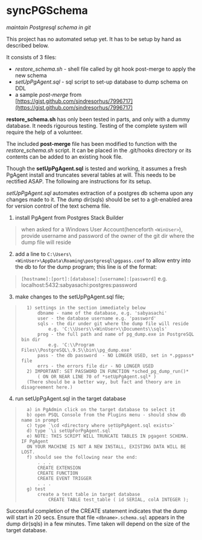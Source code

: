 # syncPGSchema
*maintain Postgresql schema in git*

This project has no automated setup yet.  It has to be setup by hand as 
described below.

It consists of 3 files:
 - *restore_schema.sh* - shell file called by git hook post-merge to apply
   the new schema
 - *setUpPgAgent.sql* - sql script to set-up database to dump schema on DDL 
 - a sample *post-merge* from [https://gist.github.com/sindresorhus/7996717](https://gist.github.com/sindresorhus/7996717)

**restore_schema.sh** has only been tested in parts, and only with a dummy database.  It needs rigourous testing.  Testing of the complete system will require the help of a volunteer.

The included **post-merge** file has been modified to function with the *restore_schema.sh* script.  It can be placed in the .git/hooks directory or its contents can be added to an existing hook file.

Though the **setUpPgAgent.sql** is tested and working, it assumes a fresh PgAgent install and truncates several tables at will.  This needs to be rectified ASAP.  The following are instructions for its setup.
 
*setUpPgAgent.sql* automates extraction of a postgres db schema upon any changes made to it.  The dump dir(sqls) should be set to a git-enabled area for version control of the text schema file.  

1) install PgAgent from Postgres Stack Builder
> when asked for a Windows User Account(henceforth `<WinUser>`), provide username and password of the owner of the git dir where the dump file will reside

2) add a line to `C:\Users\<WinUser>\AppData\Roaming\postgresql\pgpass.conf` to allow entry into the db to for the dump program; this line is of the format:
>   `[hostname]:[port]:[database]:[username]:[password]`
>   e.g. localhost:5432:sabyasachi:postgres:password

3) make changes to the setUpPgAgent.sql file; 
>	    1) settings in the section immediately below
>		    dbname - name of the database, e.g. 'sabyasachi'
>		    user - the database username e.g. 'password'
>		    sqls - the dir under git where the dump file will reside
>			    e.g. 'C:\\Users\\<WinUser>\\Documents\\sqls'
>		    prog - the full path and name of pg_dump.exe in PostgreSQL bin dir 
>			    e.g. 'C:\\Program Files\\PostgreSQL\.9.5\\bin\\pg_dump.exe'
>   		pass - the db password  - NO LONGER USED, set in *.pgpass* file 	
>   		errs - the errors file dir - NO LONGER USED
>   	2) IMPORTANT: SET PASSWORD IN FUNCTION *sched_pg_dump_run()*
>			( ON OR NEAR LINE 70 of *setUpPgAgent.sql* )
>		(There should be a better way, but fact and theory are in disagreement here.)

4) run setUpPgAgent.sql in the target database
>   	a) in PgAdmin click on the target database to select it
>	    b) open PSQL Console from the Plugins menu - should show db name in prompt
>   	c) type `\cd <directory where setUpPgAgent.sql exists>`
>   	d) type `\i setUpForPgAgent.sql`
>   	e) NOTE: THIS SCRIPT WILL TRUNCATE TABLES IN pgagent SCHEMA.  IF PgAgent
>		ON YOUR MACHINE IS NOT A NEW INSTALL, EXISTING DATA WILL BE LOST.
>   	f) should see the following near the end:
>   		. . . 
>	    	CREATE EXTENSION
>	    	CREATE FUNCTION
>		    CREATE EVENT TRIGGER
>		    . . .
>   	g) test
>   		create a test table in target database
>   			CREATE TABLE test_table ( id SERIAL, colA INTEGER );

Successful completion of the CREATE statement indicates that the dump will start in 20 secs.  Ensure that file `<dbname>.schema.sql` appears in the dump dir(sqls) in a few minutes.  Time taken will depend on the size of the target database.
